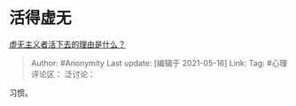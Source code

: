 # 活得虚无
[虚无主义者活下去的理由是什么？](https://www.zhihu.com/question/23660653/answer/535087078)

> Author: #Anonymity
> Last update: [编辑于 2021-05-16]
> Link:
> Tag: #心理
> 评论区：
> 泛讨论：

习惯。
